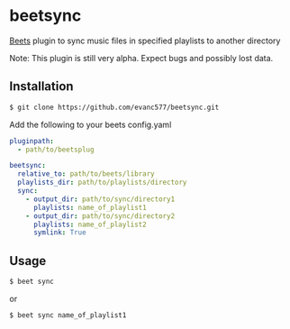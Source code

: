 # beetsync

[Beets](http://beets.io/) plugin to sync music files in specified playlists to another directory

Note: This plugin is still very alpha. Expect bugs and possibly lost data.

## Installation

```bash
$ git clone https://github.com/evanc577/beetsync.git
```

Add the following to your beets config.yaml

```yaml
pluginpath:
  - path/to/beetsplug

beetsync:
  relative_to: path/to/beets/library
  playlists_dir: path/to/playlists/directory
  sync:
    - output_dir: path/to/sync/directory1
      playlists: name_of_playlist1
    - output_dir: path/to/sync/directory2
      playlists: name_of_playlist2
      symlink: True
```

## Usage

```bash
$ beet sync
```

or 

```bash
$ beet sync name_of_playlist1
```
